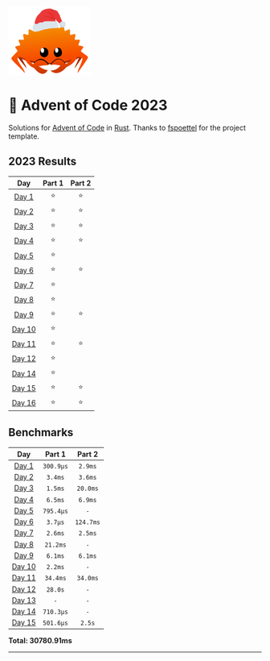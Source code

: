 <img src="./.assets/christmas_ferris.png" width="164">

# 🎄 Advent of Code 2023

Solutions for [Advent of Code](https://adventofcode.com/) in [Rust](https://www.rust-lang.org/). Thanks to [fspoettel](https://github.com/fspoettel/advent-of-code-rust) for the project template.

<!--- advent_readme_stars table --->
## 2023 Results

| Day | Part 1 | Part 2 |
| :---: | :---: | :---: |
| [Day 1](https://adventofcode.com/2023/day/1) | ⭐ | ⭐ |
| [Day 2](https://adventofcode.com/2023/day/2) | ⭐ | ⭐ |
| [Day 3](https://adventofcode.com/2023/day/3) | ⭐ | ⭐ |
| [Day 4](https://adventofcode.com/2023/day/4) | ⭐ | ⭐ |
| [Day 5](https://adventofcode.com/2023/day/5) | ⭐ |   |
| [Day 6](https://adventofcode.com/2023/day/6) | ⭐ | ⭐ |
| [Day 7](https://adventofcode.com/2023/day/7) | ⭐ |   |
| [Day 8](https://adventofcode.com/2023/day/8) | ⭐ |   |
| [Day 9](https://adventofcode.com/2023/day/9) | ⭐ | ⭐ |
| [Day 10](https://adventofcode.com/2023/day/10) | ⭐ |   |
| [Day 11](https://adventofcode.com/2023/day/11) | ⭐ | ⭐ |
| [Day 12](https://adventofcode.com/2023/day/12) | ⭐ |   |
| [Day 14](https://adventofcode.com/2023/day/14) | ⭐ |   |
| [Day 15](https://adventofcode.com/2023/day/15) | ⭐ | ⭐ |
| [Day 16](https://adventofcode.com/2023/day/16) | ⭐ | ⭐ |
<!--- advent_readme_stars table --->

<!--- benchmarking table --->
## Benchmarks

| Day | Part 1 | Part 2 |
| :---: | :---: | :---:  |
| [Day 1](./src/bin/01.rs) | `300.9µs` | `2.9ms` |
| [Day 2](./src/bin/02.rs) | `3.4ms` | `3.6ms` |
| [Day 3](./src/bin/03.rs) | `1.5ms` | `20.0ms` |
| [Day 4](./src/bin/04.rs) | `6.5ms` | `6.9ms` |
| [Day 5](./src/bin/05.rs) | `795.4µs` | `-` |
| [Day 6](./src/bin/06.rs) | `3.7µs` | `124.7ms` |
| [Day 7](./src/bin/07.rs) | `2.6ms` | `2.5ms` |
| [Day 8](./src/bin/08.rs) | `21.2ms` | `-` |
| [Day 9](./src/bin/09.rs) | `6.1ms` | `6.1ms` |
| [Day 10](./src/bin/10.rs) | `2.2ms` | `-` |
| [Day 11](./src/bin/11.rs) | `34.4ms` | `34.0ms` |
| [Day 12](./src/bin/12.rs) | `28.0s` | `-` |
| [Day 13](./src/bin/13.rs) | `-` | `-` |
| [Day 14](./src/bin/14.rs) | `710.3µs` | `-` |
| [Day 15](./src/bin/15.rs) | `501.6µs` | `2.5s` |

**Total: 30780.91ms**
<!--- benchmarking table --->

---
